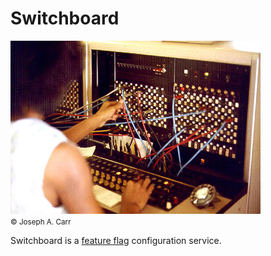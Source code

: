 # Switchboard

<p style="align-content: center;">
  <img src="/media/switchboard.jpg" alt="Switchboard photo"/><br />
  <small>&copy; Joseph A. Carr</small>
</p>

Switchboard is a [feature flag](https://martinfowler.com/articles/feature-toggles.html) configuration service.
